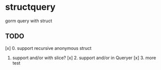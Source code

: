 # structquery
gorm query with struct


## TODO

[x] 0. support recursive anonymous struct
1. support and/or with slice?
[x] 2. support and/or in Queryer
[x] 3. more test
